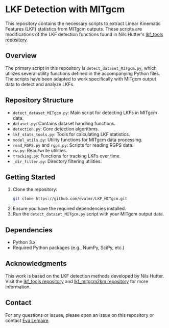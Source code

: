 # LKF Detection with MITgcm

This repository contains the necessary scripts to extract Linear Kinematic Features (LKF) statistics from MITgcm outputs. These scripts are modifications of the LKF detection functions found in Nils Hutter's [lkf_tools repository](https://github.com/nhutter/lkf_tools).

## Overview

The primary script in this repository is `detect_dataset_MITgcm.py`, which utilizes several utility functions defined in the accompanying Python files. The scripts have been adapted to work specifically with MITgcm output data to detect and analyze LKFs.

## Repository Structure

- `detect_dataset_MITgcm.py`: Main script for detecting LKFs in MITgcm data.
- `dataset.py`: Contains dataset handling functions.
- `detection.py`: Core detection algorithms.
- `lkf_stats_tools.py`: Tools for calculating LKF statistics.
- `model_utils.py`: Utility functions for MITgcm data processing.
- `read_RGPS.py` and `rgps.py`: Scripts for reading RGPS data.
- `rw.py`: Read/write utilities.
- `tracking.py`: Functions for tracking LKFs over time.
- `_dir_filter.py`: Directory filtering utilities.

## Getting Started

1. Clone the repository:
    ```bash
    git clone https://github.com/evalmr/LKF_MITgcm.git
    ```
2. Ensure you have the required dependencies installed.
3. Run the `detect_dataset_MITgcm.py` script with your MITgcm output data.

## Dependencies

- Python 3.x
- Required Python packages (e.g., NumPy, SciPy, etc.)

## Acknowledgments

This work is based on the LKF detection methods developed by Nils Hutter. Visit the [lkf_tools repository](https://github.com/nhutter/lkf_tools) and  [lkf_mitgcm2km repository](https://github.com/nhutter/lkf_mitgcm2km/tree/main) for more information.

## Contact

For any questions or issues, please open an issue on this repository or contact [Eva Lemaire](eva.lemaire11@gmail.com).

